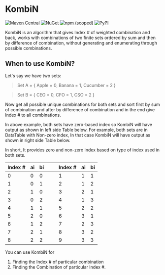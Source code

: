 # KombiN

[![Maven Central](https://img.shields.io/maven-central/v/ninja.pranav.algorithms/kombin.svg?label=Maven%20Central)](https://central.sonatype.com/artifact/ca.pranavpatel.algo/kombin)
[![NuGet](https://img.shields.io/nuget/v/Ca.Pranavpatel.Algo.Kombin?label=NuGet)](https://www.nuget.org/packages/Ca.Pranavpatel.Algo.Kombin)
[![npm (scoped)](https://img.shields.io/npm/v/@pranavpatel.ca/algo-kombin)](https://www.npmjs.com/package/@pranavpatel.ca/algo-kombin)
[![PyPI](https://img.shields.io/pypi/v/kombin-algo-pranavpatel-ca)](https://pypi.org/project/kombin-algo-pranavpatel-ca/)

KombiN is an algorithm that gives Index # of weighted combination and back, works with combinations of two finite sets ordered by sum and then by difference of combination, without generating and enumerating through possible combinations.
## When to use KombiN?
Let's say we have two sets:
> Set A = { Apple = 0, Banana = 1, Cucumber = 2 }

> Set B = { CEO = 0, CFO = 1, CSO = 2 }

Now get all possible unique combinations for both sets and sort first by sum of combination and after by difference of combination and in the end give Index # to all combinations.

In above example, both sets have zero-based index so KombiN will have output as shown in left side Table below. For example, both sets are in DataTable with Non-zero index, In that case KombiN will have output as shown in right side Table below.

In short, It provides zero and non-zero index based on type of index used in both sets.

| Index # | ai | bi |  | | Index # | ai | bi |
| -- | -- | -- | -- | -- | -- | -- | -- |
|0|0|0|                      | |1|1|1|
|1|0|1|                     | |2|1|2|
|2|1|0|                      | |3|2|1|
|3|0|2|                     | |4|1|3|
|4|1|1|                      | |5|2|2|
|5|2|0|                      | |6|3|1|
|6|1|2|                     | |7|2|3|
|7|2|1|                      | |8|3|2|
|8|2|2|                      | |9|3|3|

You can use KombiN for
1. Finding the Index # of particular combination
2. Finding the Combination of particular Index #.
